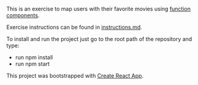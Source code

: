 This is an exercise to map users with their favorite movies using [function components](https://reactjs.org/docs/components-and-props.html#function-and-class-components).

Exercise instructions can be found in [instructions.md](instructions.md).

To install and run the project just go to the root path of the repository and type:

* run npm install
* run npm start

This project was bootstrapped with [Create React App](https://github.com/facebookincubator/create-react-app).
